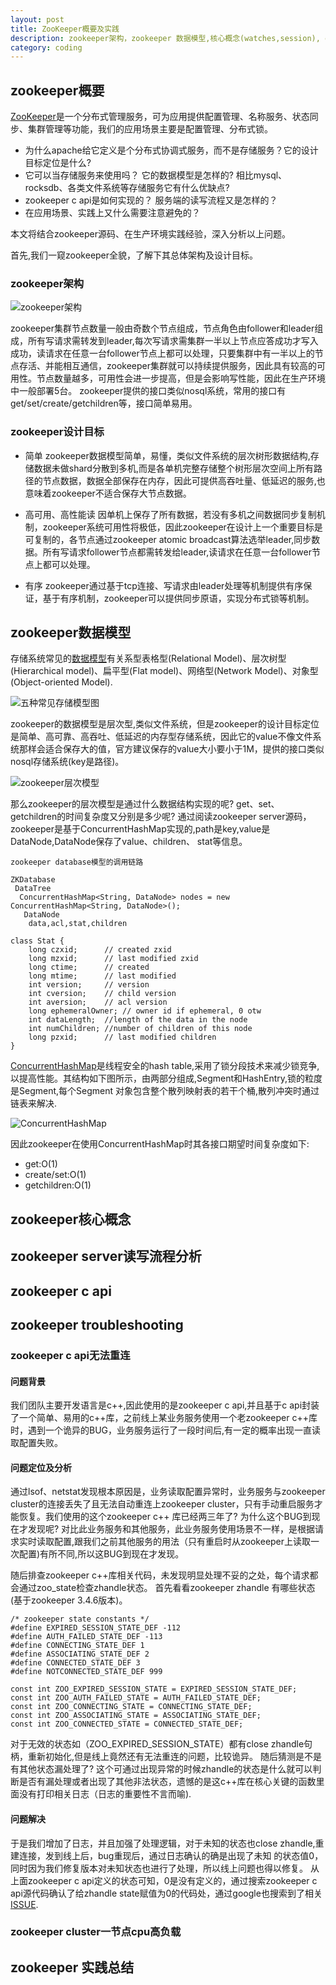 ```yaml
---
layout: post
title: ZooKeeper概要及实践
description: zookeeper架构，zookeeper 数据模型,核心概念(watches,session), get/create/set等核心接口读写流程分析，zookeepr c api 使用及Trouble Shooting,最佳实践经验等
category: coding
---
```


## zookeeper概要

[ZooKeeper](https://zookeeper.apache.org/doc/trunk/zookeeperOver.html)是一个分布式管理服务，可为应用提供配置管理、名称服务、状态同步、集群管理等功能，我们的应用场景主要是配置管理、分布式锁。

* 为什么apache给它定义是个分布式协调式服务，而不是存储服务？它的设计目标定位是什么? 
* 它可以当存储服务来使用吗？ 它的数据模型是怎样的? 相比mysql、rocksdb、各类文件系统等存储服务它有什么优缺点? 
* zookeeper c api是如何实现的？ 服务端的读写流程又是怎样的？
* 在应用场景、实践上又什么需要注意避免的？

本文将结合zookeeper源码、在生产环境实践经验，深入分析以上问题。

首先,我们一窥zookeeper全貌，了解下其总体架构及设计目标。

### zookeeper架构

![zookeeper架构](/images/myblog/zkservice.jpg)

zookeeper集群节点数量一般由奇数个节点组成，节点角色由follower和leader组成，所有写请求需转发到leader,每次写请求需集群一半以上节点应答成功才写入成功，读请求在任意一台follower节点上都可以处理，只要集群中有一半以上的节点存活、并能相互通信，zookeeper集群就可以持续提供服务，因此具有较高的可用性。节点数量越多，可用性会进一步提高，但是会影响写性能，因此在生产环境中一般部署5台。
zookeeper提供的接口类似nosql系统，常用的接口有get/set/create/getchildren等，接口简单易用。

### zookeeper设计目标

* 简单 
zookeeper数据模型简单，易懂，类似文件系统的层次树形数据结构,存储数据未做shard分散到多机,而是各单机完整存储整个树形层次空间上所有路径的节点数据，数据全部保存在内存，因此可提供高吞吐量、低延迟的服务,也意味着zookeeper不适合保存大节点数据。

* 高可用、高性能读 
因单机上保存了所有数据，若没有多机之间数据同步复制机制，zookeeper系统可用性将极低，因此zookeeper在设计上一个重要目标是可复制的，各节点通过zookeeper atomic broadcast算法选举leader,同步数据。所有写请求follower节点都需转发给leader,读请求在任意一台follower节点上都可以处理。

* 有序 
zookeeper通过基于tcp连接、写请求由leader处理等机制提供有序保证，基于有序机制，zookeeper可以提供同步原语，实现分布式锁等机制。

## zookeeper数据模型

存储系统常见的[数据模型](https://en.wikipedia.org/wiki/Database_model)有关系型表格型(Relational Model)、层次树型(Hierarchical model)、扁平型(Flat model)、网络型(Network Model)、对象型(Object-oriented Model).

![五种常见存储模型图](/images/myblog/480px-Database_models.jpg)

zookeeper的数据模型是层次型,类似文件系统，但是zookeeper的设计目标定位是简单、高可靠、高吞吐、低延迟的内存型存储系统，因此它的value不像文件系统那样会适合保存大的值，官方建议保存的value大小要小于1M，提供的接口类似nosql存储系统(key是路径)。

![zookeeper层次模型](/images/myblog/zknamespace.jpg)

那么zookeeper的层次模型是通过什么数据结构实现的呢? get、set、getchildren的时间复杂度又分别是多少呢?
通过阅读zookeeper server源码，zookeeper是基于ConcurrentHashMap实现的,path是key,value是DataNode,DataNode保存了value、children、
stat等信息。

	zookeeper database模型的调用链路
	
	ZKDatabase
	 DataTree
	  ConcurrentHashMap<String, DataNode> nodes = new ConcurrentHashMap<String, DataNode>();
	   DataNode
	    data,acl,stat,children
	
	class Stat {
		long czxid;      // created zxid
		long mzxid;      // last modified zxid
		long ctime;      // created
		long mtime;      // last modified
		int version;     // version
		int cversion;    // child version
		int aversion;    // acl version
		long ephemeralOwner; // owner id if ephemeral, 0 otw
		int dataLength;  //length of the data in the node
		int numChildren; //number of children of this node
		long pzxid;      // last modified children
	}

[ConcurrentHashMap](https://www.ibm.com/developerworks/cn/java/java-lo-concurrenthashmap/)是线程安全的hash table,采用了锁分段技术来减少锁竞争,以提高性能。其结构如下图所示，由两部分组成,Segment和HashEntry,锁的粒度是Segment,每个Segment 对象包含整个散列映射表的若干个桶,散列冲突时通过链表来解决.

![ConcurrentHashMap](/images/myblog/concurrenthashmap.jpg)

因此zookeeper在使用ConcurrentHashMap时其各接口期望时间复杂度如下:

* get:O(1) 
* create/set:O(1) 
* getchildren:O(1) 

## zookeeper核心概念


## zookeeper server读写流程分析


## zookeeper c api


## zookeeper troubleshooting

### zookeeper c api无法重连

#### 问题背景

我们团队主要开发语言是c++,因此使用的是zookeeper c api,并且基于c api封装了一个简单、易用的c++库，之前线上某业务服务使用一个老zookeeper c++库时，遇到一个诡异的BUG，业务服务运行了一段时间后,有一定的概率出现一直读取配置失败。

#### 问题定位及分析

通过lsof、netstat发现根本原因是，业务读取配置异常时，业务服务与zookeeper cluster的连接丢失了且无法自动重连上zookeeper cluster，只有手动重启服务才能恢复。我们使用的这个zookeeper c++ 库已经两三年了? 为什么这个BUG到现在才发现呢? 对比此业务服务和其他服务，此业务服务使用场景不一样，是根据请求实时读取配置,跟我们之前其他服务的用法（只有重启时从zookeeper上读取一次配置)有所不同,所以这BUG到现在才发现。

随后排查zookeeper c++库相关代码，未发现明显处理不妥的之处，每个请求都会通过zoo_state检查zhandle状态。
首先看看zookeeper zhandle 有哪些状态(基于zookeeper 3.4.6版本)。

	/* zookeeper state constants */
	#define EXPIRED_SESSION_STATE_DEF -112
	#define AUTH_FAILED_STATE_DEF -113
	#define CONNECTING_STATE_DEF 1
	#define ASSOCIATING_STATE_DEF 2
	#define CONNECTED_STATE_DEF 3
	#define NOTCONNECTED_STATE_DEF 999
	
	const int ZOO_EXPIRED_SESSION_STATE = EXPIRED_SESSION_STATE_DEF;
	const int ZOO_AUTH_FAILED_STATE = AUTH_FAILED_STATE_DEF;
	const int ZOO_CONNECTING_STATE = CONNECTING_STATE_DEF;
	const int ZOO_ASSOCIATING_STATE = ASSOCIATING_STATE_DEF;
	const int ZOO_CONNECTED_STATE = CONNECTED_STATE_DEF;

对于无效的状态如（ZOO_EXPIRED_SESSION_STATE）都有close zhandle句柄，重新初始化,但是线上竟然还有无法重连的问题，比较诡异。
随后猜测是不是有其他状态漏处理了? 这个可通过出现异常的时候zhandle的状态是什么就可以判断是否有漏处理或者出现了其他非法状态，遗憾的是这c++库在核心关键的函数里面没有打印相关日志（日志的重要性不言而喻).

#### 问题解决

于是我们增加了日志，并且加强了处理逻辑，对于未知的状态也close zhandle,重建连接，发到线上后，bug重现后，通过日志确认的确是出现了未知
的状态值0，同时因为我们修复版本对未知状态也进行了处理，所以线上问题也得以修复。
从上面zookeeper c api定义的状态可知，0是没有定义的，通过搜索zookeeper c api源代码确认了给zhandle state赋值为0的代码处，通过google也搜索到了相关[ISSUE](https://issues.apache.org/jira/browse/ZOOKEEPER-2519).

### zookeeper cluster一节点cpu高负载


## zookeeper 实践总结
